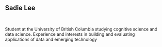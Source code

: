 ## Sadie Lee

<br />

Student at the University of British Columbia studying cognitive science and data science. Experience and interests in building and evaluating applications of data and emerging technology
